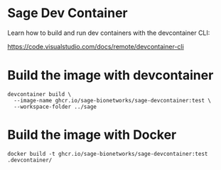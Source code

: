 # Sage Dev Container

Learn how to build and run dev containers with the devcontainer CLI:

https://code.visualstudio.com/docs/remote/devcontainer-cli

# Build the image with devcontainer

```console
devcontainer build \
  --image-name ghcr.io/sage-bionetworks/sage-devcontainer:test \
  --workspace-folder ../sage
```

# Build the image with Docker

```console
docker build -t ghcr.io/sage-bionetworks/sage-devcontainer:test .devcontainer/
```
